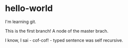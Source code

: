 # hello-world
I'm learning git.

This is the first branch! A node of the master brach.

I know, I sai - cof-cof! - typed sentence was self recursive.
